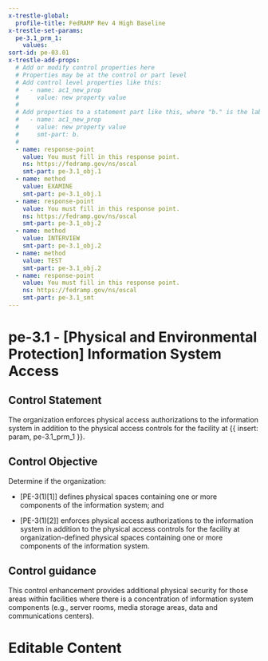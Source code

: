 ```yaml
---
x-trestle-global:
  profile-title: FedRAMP Rev 4 High Baseline
x-trestle-set-params:
  pe-3.1_prm_1:
    values:
sort-id: pe-03.01
x-trestle-add-props:
  # Add or modify control properties here
  # Properties may be at the control or part level
  # Add control level properties like this:
  #   - name: ac1_new_prop
  #     value: new property value
  #
  # Add properties to a statement part like this, where "b." is the label of the target statement part
  #   - name: ac1_new_prop
  #     value: new property value
  #     smt-part: b.
  #
  - name: response-point
    value: You must fill in this response point.
    ns: https://fedramp.gov/ns/oscal
    smt-part: pe-3.1_obj.1
  - name: method
    value: EXAMINE
    smt-part: pe-3.1_obj.1
  - name: response-point
    value: You must fill in this response point.
    ns: https://fedramp.gov/ns/oscal
    smt-part: pe-3.1_obj.2
  - name: method
    value: INTERVIEW
    smt-part: pe-3.1_obj.2
  - name: method
    value: TEST
    smt-part: pe-3.1_obj.2
  - name: response-point
    value: You must fill in this response point.
    ns: https://fedramp.gov/ns/oscal
    smt-part: pe-3.1_smt
---
```


# pe-3.1 - \[Physical and Environmental Protection\] Information System Access

## Control Statement

The organization enforces physical access authorizations to the information system in addition to the physical access controls for the facility at {{ insert: param, pe-3.1_prm_1 }}.

## Control Objective

Determine if the organization:

- \[PE-3(1)[1]\] defines physical spaces containing one or more components of the information system; and

- \[PE-3(1)[2]\] enforces physical access authorizations to the information system in addition to the physical access controls for the facility at organization-defined physical spaces containing one or more components of the information system.

## Control guidance

This control enhancement provides additional physical security for those areas within facilities where there is a concentration of information system components (e.g., server rooms, media storage areas, data and communications centers).

# Editable Content

<!-- Make additions and edits below -->
<!-- The above represents the contents of the control as received by the profile, prior to additions. -->
<!-- If the profile makes additions to the control, they will appear below. -->
<!-- The above markdown may not be edited but you may edit the content below, and/or introduce new additions to be made by the profile. -->
<!-- If there is a yaml header at the top, parameter values may be edited. Use --set-parameters to incorporate the changes during assembly. -->
<!-- The content here will then replace what is in the profile for this control, after running profile-assemble. -->
<!-- The added parts in the profile for this control are below.  You may edit them and/or add new ones. -->
<!-- Each addition must have a heading either of the form ## Control my_addition_name -->
<!-- or ## Part a. (where the a. refers to one of the control statement labels.) -->
<!-- "## Control" parts are new parts added after the statement part. -->
<!-- "## Part" parts are new parts added into the top-level statement part with that label. -->
<!-- Subparts may be added with nested hash levels of the form ### My Subpart Name -->
<!-- underneath the parent ## Control or ## Part being added -->
<!-- See https://ibm.github.io/compliance-trestle/tutorials/ssp_profile_catalog_authoring/ssp_profile_catalog_authoring for guidance. -->
